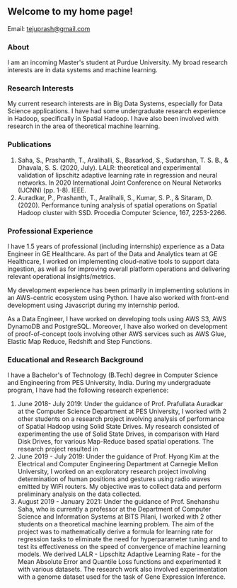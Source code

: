 ## Welcome to my home page!

Email: tejuprash@gmail.com


### About
I am an incoming Master's student at Purdue University. My broad research interests are in data systems and machine learning.  

### Research Interests
My current research interests are in Big Data Systems, especially for Data Science applications. I have had some undergraduate research experience in Hadoop, specifically in Spatial Hadoop. I have also been involved with research in the area of theoretical machine learning. 

### Publications
1. Saha, S., Prashanth, T., Aralihalli, S., Basarkod, S., Sudarshan, T. S. B., & Dhavala, S. S. (2020, July). LALR: theoretical and experimental validation of lipschitz adaptive learning rate in regression and neural networks. In 2020 International Joint Conference on Neural Networks (IJCNN) (pp. 1-8). IEEE.
2. Auradkar, P., Prashanth, T., Aralihalli, S., Kumar, S. P., & Sitaram, D. (2020). Performance tuning analysis of spatial operations on Spatial Hadoop cluster with SSD. Procedia Computer Science, 167, 2253-2266.

### Professional Experience
I have 1.5 years of professional (including internship) experience as a Data Engineer in GE Healthcare. As part of the Data and Analytics team at GE Healthcare, I worked on implementing cloud-native tools to support data ingestion, as well as for improving overall platform operations and delivering relevant operational insights/metrics.  

My development experience has been primarily in implementing solutions in an AWS-centric ecosystem using Python. I have also worked with front-end development using Javascript during my internship period. 

As a Data Engineer, I have worked on developing tools using AWS S3, AWS DynamoDB and PostgreSQL. Moreover, I have also worked on development of proof-of-concept tools involving other AWS services such as AWS Glue, Elastic Map Reduce, Redshift and Step Functions.   

### Educational and Research Background
I have a Bachelor's of Technology (B.Tech) degree in Computer Science and Engineering from PES University, India. During my undergraduate program, I have had the following research experience:
1. June 2018- July 2019: Under the guidance of Prof. Prafullata Auradkar at the Computer Science Department at PES University, I worked with 2 other students on a research project involving analysis of performance of Spatial Hadoop using Solid State Drives. My research consisted of experimenting the use of Solid State Drives, in comparison with Hard Disk Drives, for various Map-Reduce based spatial operations. The research project resulted in 
2. June 2019 - July 2019: Under the guidance of Prof. Hyong Kim at the Electrical and Computer Engineering Department at Carnegie Mellon University, I worked on an exploratory research project involving determination of human positions and gestures using radio waves emitted by WiFi routers. My objective was to collect data and perform preliminary analysis on the data collected. 
3. August 2019 - January 2021: Under the guidance of Prof. Snehanshu Saha, who is currently a professor at the Department of Computer Science and Information Systems at BITS Pilani, I worked with 2 other students on a theoretical machine learning problem. The aim of the project was to mathematically derive a formula for learning rate for regression tasks to eliminate the need for hyperparameter tuning and to test its effectiveness on the speed of convergence of machine learning models. We derived LALR - Lipschitz Adaptive Learning Rate - for the Mean Absolute Error and Quantile Loss functions and experimented it with various datasets. The research work also involved experimentation with a genome dataset used for the task of Gene Expression Inference. 
